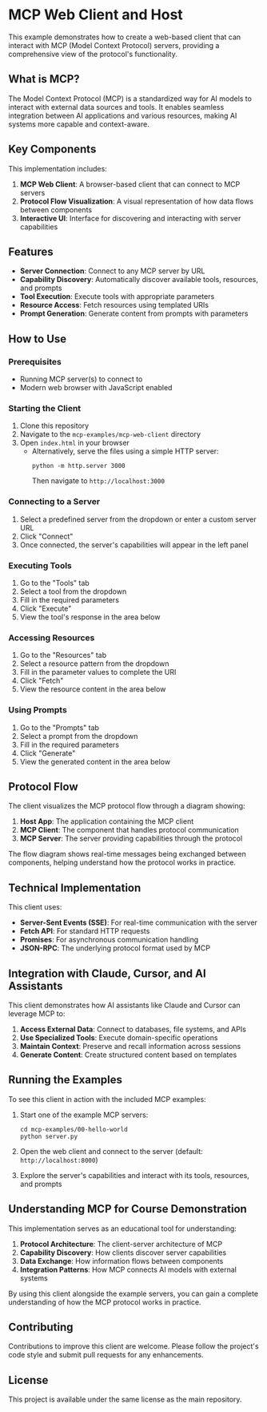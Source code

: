 # MCP Web Client and Host

This example demonstrates how to create a web-based client that can interact with MCP (Model Context Protocol) servers, providing a comprehensive view of the protocol's functionality.

## What is MCP?

The Model Context Protocol (MCP) is a standardized way for AI models to interact with external data sources and tools. It enables seamless integration between AI applications and various resources, making AI systems more capable and context-aware.

## Key Components

This implementation includes:

1. **MCP Web Client**: A browser-based client that can connect to MCP servers
2. **Protocol Flow Visualization**: A visual representation of how data flows between components
3. **Interactive UI**: Interface for discovering and interacting with server capabilities

## Features

- **Server Connection**: Connect to any MCP server by URL
- **Capability Discovery**: Automatically discover available tools, resources, and prompts
- **Tool Execution**: Execute tools with appropriate parameters
- **Resource Access**: Fetch resources using templated URIs
- **Prompt Generation**: Generate content from prompts with parameters

## How to Use

### Prerequisites

- Running MCP server(s) to connect to
- Modern web browser with JavaScript enabled

### Starting the Client

1. Clone this repository
2. Navigate to the `mcp-examples/mcp-web-client` directory
3. Open `index.html` in your browser
   - Alternatively, serve the files using a simple HTTP server:
     ```
     python -m http.server 3000
     ```
     Then navigate to `http://localhost:3000`

### Connecting to a Server

1. Select a predefined server from the dropdown or enter a custom server URL
2. Click "Connect"
3. Once connected, the server's capabilities will appear in the left panel

### Executing Tools

1. Go to the "Tools" tab
2. Select a tool from the dropdown
3. Fill in the required parameters
4. Click "Execute"
5. View the tool's response in the area below

### Accessing Resources

1. Go to the "Resources" tab
2. Select a resource pattern from the dropdown
3. Fill in the parameter values to complete the URI
4. Click "Fetch"
5. View the resource content in the area below

### Using Prompts

1. Go to the "Prompts" tab
2. Select a prompt from the dropdown
3. Fill in the required parameters
4. Click "Generate"
5. View the generated content in the area below

## Protocol Flow

The client visualizes the MCP protocol flow through a diagram showing:

1. **Host App**: The application containing the MCP client
2. **MCP Client**: The component that handles protocol communication
3. **MCP Server**: The server providing capabilities through the protocol

The flow diagram shows real-time messages being exchanged between components, helping understand how the protocol works in practice.

## Technical Implementation

This client uses:

- **Server-Sent Events (SSE)**: For real-time communication with the server
- **Fetch API**: For standard HTTP requests
- **Promises**: For asynchronous communication handling
- **JSON-RPC**: The underlying protocol format used by MCP

## Integration with Claude, Cursor, and AI Assistants

This client demonstrates how AI assistants like Claude and Cursor can leverage MCP to:

1. **Access External Data**: Connect to databases, file systems, and APIs
2. **Use Specialized Tools**: Execute domain-specific operations
3. **Maintain Context**: Preserve and recall information across sessions
4. **Generate Content**: Create structured content based on templates

## Running the Examples

To see this client in action with the included MCP examples:

1. Start one of the example MCP servers:
   ```
   cd mcp-examples/00-hello-world
   python server.py
   ```

2. Open the web client and connect to the server (default: `http://localhost:8000`)

3. Explore the server's capabilities and interact with its tools, resources, and prompts

## Understanding MCP for Course Demonstration

This implementation serves as an educational tool for understanding:

1. **Protocol Architecture**: The client-server architecture of MCP
2. **Capability Discovery**: How clients discover server capabilities
3. **Data Exchange**: How information flows between components
4. **Integration Patterns**: How MCP connects AI models with external systems

By using this client alongside the example servers, you can gain a complete understanding of how the MCP protocol works in practice.

## Contributing

Contributions to improve this client are welcome. Please follow the project's code style and submit pull requests for any enhancements.

## License

This project is available under the same license as the main repository. 